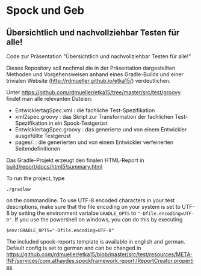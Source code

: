 # Spock und Geb

## Übersichtlich und nachvollziehbar Testen für alle!

Code zur Präsentation "Übersichtlich und nachvollziehbar Testen für alle!"

Dieses Repository soll nochmal die in der Präsentation dargestellten Methoden und Vorgehensweisen anhand eines Gradle-Builds und einer trivialen Website (http://rdmueller.github.io/etka15/) verdeutlichen.

Unter https://github.com/rdmueller/etka15/tree/master/src/test/groovy findet man alle relevanten Dateien:

- EntwicklertagSpec.xml : die fachliche Test-Spezifikation
- xml2spec.groovy : das Skript zur Transformation der fachlichen Test-Spezifikation in ein Spock-Testgerüst
- EntwicklertagSpec.groovy : das generierte und von einem Entwickler ausgefüllte Testgerüst
- pages/. : die generierten und von einem Entwickler verfeinerten Seitendefinitionen

Das Gradle-Projekt erzeugt den finalen HTML-Report in [build/report/docs/html5/summary.html](http://rdmueller.github.io/etka15/report/docs/html5/summary.html)

To run the project, type

`./gradlew`

on the commandline. To use UTF-8 encoded characters in your test descriptions, make sure that the file encoding on your system is set to UTF-8 by setting the environment varialbe `GRADLE_OPTS` to `"-Dfile.encoding=UTF-8"`. If you use the powershell on windows, you can do this by executing

`$env:GRADLE_OPTS="-Dfile.encoding=UTF-8"`

The included spock-reports template is available in english and german. Default config is set to german and can be changed in https://github.com/rdmueller/etka15/blob/master/src/test/resources/META-INF/services/com.athaydes.spockframework.report.IReportCreator.properties
